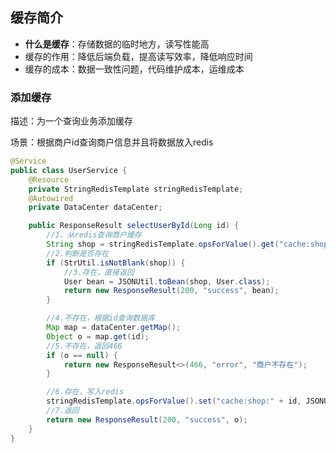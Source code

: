##  缓存简介

- **什么是缓存**：存储数据的临时地方，读写性能高
- 缓存的作用：降低后端负载，提高读写效率，降低响应时间
- 缓存的成本：数据一致性问题，代码维护成本，运维成本



### 添加缓存

描述：为一个查询业务添加缓存

场景：根据商户id查询商户信息并且将数据放入redis

```java
@Service
public class UserService {
    @Resource
    private StringRedisTemplate stringRedisTemplate;
    @Autowired
    private DataCenter dataCenter;

    public ResponseResult selectUserById(Long id) {
        //1、从redis查询商户缓存
        String shop = stringRedisTemplate.opsForValue().get("cache:shop:" + id);
        //2.判断是否存在
        if (StrUtil.isNotBlank(shop)) {
            //3.存在，直接返回
            User bean = JSONUtil.toBean(shop, User.class);
            return new ResponseResult(200, "success", bean);
        }

        //4.不存在，根据id查询数据库
        Map map = dataCenter.getMap();
        Object o = map.get(id);
        //5.不存在，返回466
        if (o == null) {
            return new ResponseResult<>(466, "error", "商户不存在");
        }

        //6.存在，写入redis
        stringRedisTemplate.opsForValue().set("cache:shop:" + id, JSONUtil.toJsonStr(o));
        //7.返回
        return new ResponseResult(200, "success", o);
    }
}
```

